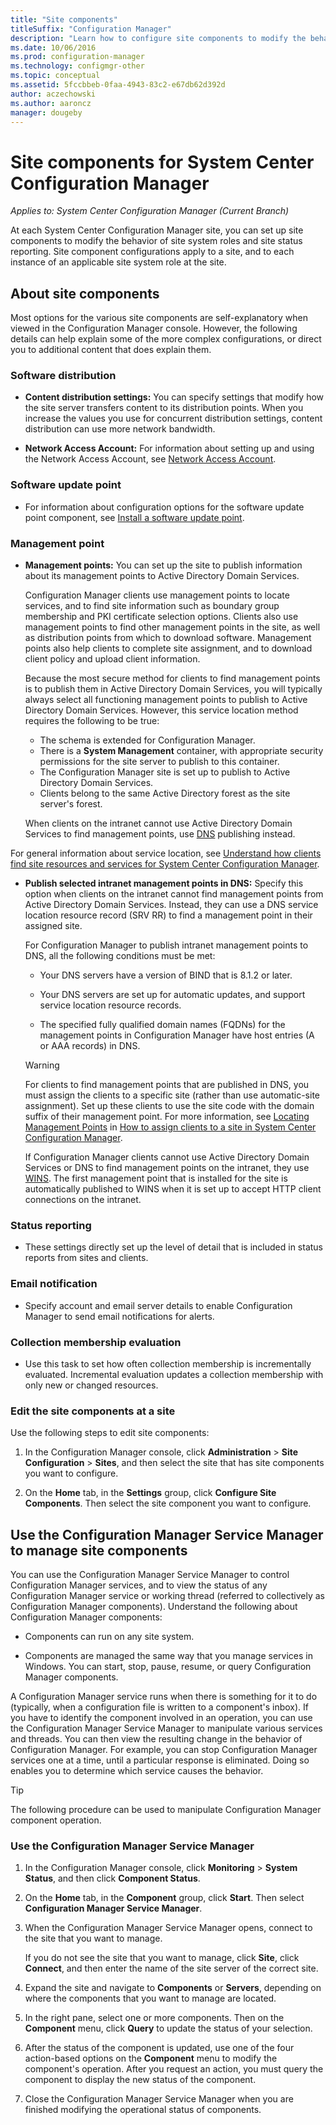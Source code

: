 ```yaml
---
title: "Site components"
titleSuffix: "Configuration Manager"
description: "Learn how to configure site components to modify the behavior of site system roles and site status reporting."
ms.date: 10/06/2016
ms.prod: configuration-manager
ms.technology: configmgr-other
ms.topic: conceptual
ms.assetid: 5fccbbeb-0faa-4943-83c2-e67db62d392d
author: aczechowski
ms.author: aaroncz
manager: dougeby
---
```

# Site components for System Center Configuration Manager

*Applies to: System Center Configuration Manager (Current Branch)*

At each System Center Configuration Manager site, you can set up site components to modify the behavior of site system roles and site status reporting. Site component configurations apply to a site, and to each instance of an applicable site system role at the site.  

## About site components  
 Most options for the various site components are self-explanatory when viewed in the Configuration Manager console. However, the following details can help explain some of the more complex configurations, or direct you to additional content that does explain them.  

### Software distribution  

-   **Content distribution settings:**  You can specify settings that modify how the site server transfers content to its distribution points. When you increase the values you use for concurrent distribution settings, content distribution can use more network bandwidth.  

-   **Network Access Account:**  For information about setting up and using the Network Access Account, see [Network Access Account](../../../../core/plan-design/hierarchy/manage-accounts-to-access-content.md#bkmk_NAA).  

### Software update point  

-   For information about configuration options for the software update point component, see [Install a software update point](../../../../sum/get-started/install-a-software-update-point.md).  

### Management point  

-   **Management points:** You can set up the site to publish information about its management points to Active Directory Domain Services.  

     Configuration Manager clients use management points to locate services, and to find site information such as boundary group membership and PKI certificate selection options. Clients also use management points to find other management points in the site, as well as distribution points from which to download software. Management points also help clients to complete site assignment, and to download client policy and upload client information.  

     Because the most secure method for clients to find management points is to publish them in Active Directory Domain Services, you will typically always select all functioning management points to publish to Active Directory Domain Services. However, this service location method requires the following to be true:

     - The schema is extended for Configuration Manager.
     - There is a **System Management** container, with appropriate security permissions for the site server to publish to this container.
     - The Configuration Manager site is set up to publish to Active Directory Domain Services.
     - Clients belong to the same Active Directory forest as the site server's forest.  

     When clients on the intranet cannot use Active Directory Domain Services to find management points, use [DNS](../../../../core/plan-design/hierarchy/understand-how-clients-find-site-resources-and-services.md#bkmk_dns) publishing instead.  

 For general information about service location, see [Understand how clients find site resources and services for System Center Configuration Manager](../../../../core/plan-design/hierarchy/understand-how-clients-find-site-resources-and-services.md).  

-   **Publish selected intranet management points in DNS:** Specify this option when clients on the intranet cannot find management points from Active Directory Domain Services. Instead, they can use a DNS service location resource record (SRV RR) to find a management point in their assigned site.  

    For Configuration Manager to publish intranet management points to DNS, all the following conditions must be met:  

    -   Your DNS servers have a version of BIND that is 8.1.2 or later.  

    -   Your DNS servers are set up for automatic updates, and support service location resource records.  

    -   The specified fully qualified domain names (FQDNs) for the management points in Configuration Manager have host entries (A or AAA records) in DNS.  

    > [!WARNING]  
    >  For clients to find management points that are published in DNS, you must assign the clients to a specific site (rather than use automatic-site assignment). Set up these clients to use the site code with the domain suffix of their management point. For more information, see [Locating Management Points](/sccm/core/clients/deploy/assign-clients-to-a-site#locating-management-points) in [How to assign clients to a site in System Center Configuration Manager](/sccm/core/clients/deploy/assign-clients-to-a-site).  

     If Configuration Manager clients cannot use Active Directory Domain Services or DNS to find management points on the intranet, they use [WINS](../../../../core/plan-design/hierarchy/understand-how-clients-find-site-resources-and-services.md#bkmk_wins). The first management point that is installed for the site is automatically published to WINS when it is set up to accept HTTP client connections on the intranet.  

### Status reporting  

-   These settings directly set up the level of detail that is included in status reports from sites and clients.  

### Email notification  

-   Specify account and email server details to enable Configuration Manager to send email notifications for alerts.  

### Collection membership evaluation  

-   Use this task to set how often collection membership is incrementally evaluated. Incremental evaluation updates a collection membership with only new or changed resources.  

### Edit the site components at a site  

Use the following steps to edit site components:

1.  In the Configuration Manager console, click **Administration** > **Site Configuration** > **Sites**, and then select the site that has site components you want to configure.  

2.  On the **Home** tab, in the **Settings** group, click **Configure Site Components**. Then select the site component you want to configure.  

##  <a name="BKMK_ServiceMgr"></a> Use the Configuration Manager Service Manager to manage site components  
You can use the Configuration Manager Service Manager to control Configuration Manager services, and to view the status of any Configuration Manager service or working thread (referred to collectively as Configuration Manager components). Understand the following about Configuration Manager components:  

-   Components can run on any site system.  

-   Components are managed the same way that you manage services in Windows. You can start, stop, pause, resume, or query Configuration Manager components.  

A Configuration Manager service runs when there is something for it to do (typically, when a configuration file is written to a component's inbox). If you have to identify the component involved in an operation, you can use the Configuration Manager Service Manager to manipulate various services and threads. You can then view the resulting change in the behavior of Configuration Manager. For example, you can stop Configuration Manager services one at a time, until a particular response is eliminated. Doing so enables you to determine which service causes the behavior.  

> [!TIP]  
>  The following procedure can be used to manipulate Configuration Manager component operation.  

### Use the Configuration Manager Service Manager  

1.  In the Configuration Manager console, click **Monitoring** >  **System Status**, and then click **Component Status**.  

2.  On the **Home** tab, in the **Component** group, click **Start**. Then select **Configuration Manager Service Manager**.  

3.  When the Configuration Manager Service Manager opens, connect to the site that you want to manage.  

     If you do not see the site that you want to manage, click **Site**, click **Connect**, and then enter the name of the site server of the correct site.  

4.  Expand the site and navigate to **Components** or **Servers**, depending on where the components that you want to manage are located.  

5.  In the right pane, select one or more components. Then on the **Component** menu, click **Query** to update the status of your selection.  

6.  After the status of the component is updated, use one of the four action-based options on the **Component** menu to modify the component's operation. After you request an action, you must query the component to display the new status of the component.  

7.  Close the Configuration Manager Service Manager when you are finished modifying the operational status of components.  
